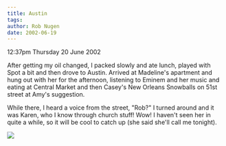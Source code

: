 ```yaml
---
title: Austin
tags: 
author: Rob Nugen
date: 2002-06-19
---
```


<p class=date>12:37pm Thursday 20 June 2002</p>

<p>After getting my oil changed, I packed slowly and ate lunch, played
with Spot a bit and then drove to Austin.  Arrived at Madeline's
apartment and hung out with her for the afternoon, listening to Eminem
and her music and eating at Central Market and then Casey's New
Orleans Snowballs on 51st street at Amy's suggestion.</p>

<p>While there, I heard a voice from the street, "Rob?"  I turned
around and it was Karen, who I know through church stuff!  Wow!  I
haven't seen her in quite a while, so it will be cool to catch up (she
said she'll call me tonight).</p>

<p><img src='/images/rob/wL-ROB.gif'/></p>
